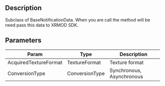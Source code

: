 
## Description

Subclass of BaseNotificationData. When you are call the method will be need pass this data to XRMOD SDK.

## Parameters

| Param                 | Type           | Description               |
| --------------------- | -------------- | ------------------------- |
| AcquiredTextureFormat | TextureFormat  | Texture format            |
| ConversionType        | ConversionType | Synchronous, Asynchronous |
